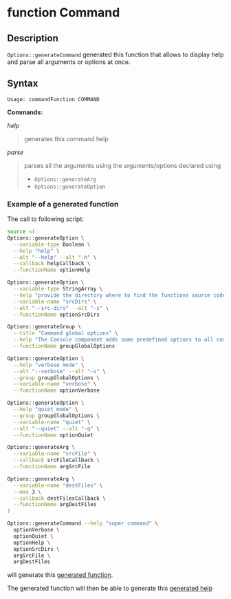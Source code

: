 # function Command

## Description

`Options::generateCommand` generated this function that allows to display help
and parse all arguments or options at once.

## Syntax

```text
Usage: commandFunction COMMAND
```

**Commands:**

_help_

> generates this command help

_parse_

> parses all the arguments using the arguments/options declared using
>
> - `Options::generateArg`
> - `Options::generateOption`

### Example of a generated function

The call to following script:

```bash
source <(
Options::generateOption \
  --variable-type Boolean \
  --help "help" \
  --alt "--help" --alt "-h" \
  --callback helpCallback \
  --functionName optionHelp

Options::generateOption \
  --variable-type StringArray \
  --help "provide the directory where to find the functions source code." \
  --variable-name "srcDirs" \
  --alt "--src-dirs" --alt "-s" \
  --functionName optionSrcDirs

Options::generateGroup \
  --title "Command global options" \
  --help "The Console component adds some predefined options to all commands:" \
  --functionName groupGlobalOptions

Options::generateOption \
  --help "verbose mode" \
  --alt "--verbose" --alt "-v" \
  --group groupGlobalOptions \
  --variable-name "verbose" \
  --functionName optionVerbose

Options::generateOption \
  --help "quiet mode" \
  --group groupGlobalOptions \
  --variable-name "quiet" \
  --alt "--quiet" --alt "-q" \
  --functionName optionQuiet

Options::generateArg \
  --variable-name "srcFile" \
  --callback srcFileCallback \
  --functionName argSrcFile

Options::generateArg \
  --variable-name "destFiles" \
  --max 3 \
  --callback destFilesCallback \
  --functionName argDestFiles
)

Options::generateCommand --help "super command" \
  optionVerbose \
  optionQuiet \
  optionHelp \
  optionSrcDirs \
  argSrcFile \
  argDestFiles
```

will generate this
[generated function](https://github.com/fchastanet/bash-tools-framework/blob/master/src/Options/testsData/generateCommand.case6.sh).

The generated function will then be able to generate this
[generated help](https://github.com/fchastanet/bash-tools-framework/blob/master/src/Options/testsData/generateCommand.case6.expected.help)

